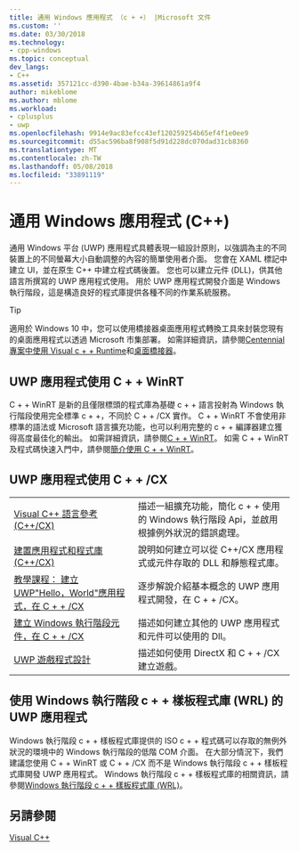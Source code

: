 ```yaml
---
title: 通用 Windows 應用程式 （c + +） |Microsoft 文件
ms.custom: ''
ms.date: 03/30/2018
ms.technology:
- cpp-windows
ms.topic: conceptual
dev_langs:
- C++
ms.assetid: 357121cc-d390-4bae-b34a-39614861a9f4
author: mikeblome
ms.author: mblome
ms.workload:
- cplusplus
- uwp
ms.openlocfilehash: 9914e9ac83efcc43ef120259254b65ef4f1e0ee9
ms.sourcegitcommit: d55ac596ba8f908f5d91d228dc070dad31cb8360
ms.translationtype: MT
ms.contentlocale: zh-TW
ms.lasthandoff: 05/08/2018
ms.locfileid: "33891119"
---
```

# <a name="universal-windows-apps-c"></a>通用 Windows 應用程式 (C++)

通用 Windows 平台 (UWP) 應用程式具體表現一組設計原則，以強調為主的不同裝置上的不同螢幕大小自動調整的內容的簡單使用者介面。 您會在 XAML 標記中建立 UI，並在原生 C++ 中建立程式碼後置。 您也可以建立元件 (DLL)，供其他語言所撰寫的 UWP 應用程式使用。 用於 UWP 應用程式開發介面是 Windows 執行階段，這是構造良好的程式庫提供各種不同的作業系統服務。

> [!TIP]  
> 適用於 Windows 10 中，您可以使用橋接器桌面應用程式轉換工具來封裝您現有的桌面應用程式以透過 Microsoft 市集部署。 如需詳細資訊，請參閱[Centennial 專案中使用 Visual c + + Runtime](https://blogs.msdn.microsoft.com/vcblog/2016/07/07/using-visual-c-runtime-in-centennial-project)和[桌面橋接器](/windows/uwp/porting/desktop-to-uwp-root)。

## <a name="uwp-apps-that-use-cwinrt"></a>UWP 應用程式使用 C + + WinRT

C + + WinRT 是新的且僅限標頭的程式庫為基礎 c + + 語言投射為 Windows 執行階段使用完全標準 c + +，不同於 C + + /CX 實作。 C + + WinRT 不會使用非標準的語法或 Microsoft 語言擴充功能，也可以利用完整的 c + + 編譯器建立獲得高度最佳化的輸出。 如需詳細資訊，請參閱[C + + WinRT](/windows/uwp/cpp-and-winrt-apis)。 如需 C + + WinRT 及程式碼快速入門中，請參閱[簡介使用 C + + WinRT](/windows/uwp/cpp-and-winrt-apis/intro-to-using-cpp-with-winrt)。

## <a name="uwp-apps-that-use-ccx"></a>UWP 應用程式使用 C + + /CX

|||
|-|-|
|[Visual C++ 語言參考 (C++/CX)](../cppcx/visual-c-language-reference-c-cx.md)|描述一組擴充功能，簡化 c + + 使用的 Windows 執行階段 Api，並啟用根據例外狀況的錯誤處理。|
|[建置應用程式和程式庫 (C++/CX)](../cppcx/building-apps-and-libraries-c-cx.md)|說明如何建立可以從 C++/CX 應用程式或元件存取的 DLL 和靜態程式庫。|
|[教學課程： 建立 UWP"Hello，World"應用程式，在 C + + /CX](/windows/uwp/get-started/create-a-basic-windows-10-app-in-cpp)|逐步解說介紹基本概念的 UWP 應用程式開發，在 C + + /CX。 |
|[建立 Windows 執行階段元件，在 C + + /CX](/windows/uwp/winrt-components/creating-windows-runtime-components-in-cpp)|描述如何建立其他的 UWP 應用程式和元件可以使用的 Dll。|
|[UWP 遊戲程式設計](/windows/uwp/gaming/)|描述如何使用 DirectX 和 C + + /CX 建立遊戲。|

## <a name="uwp-apps-that-use-the-windows-runtime-c-template-library-wrl"></a>使用 Windows 執行階段 c + + 樣板程式庫 (WRL) 的 UWP 應用程式

Windows 執行階段 c + + 樣板程式庫提供的 ISO c + + 程式碼可以存取的無例外狀況的環境中的 Windows 執行階段的低階 COM 介面。 在大部分情況下，我們建議您使用 C + + WinRT 或 C + + /CX 而不是 Windows 執行階段 c + + 樣板程式庫開發 UWP 應用程式。 Windows 執行階段 c + + 樣板程式庫的相關資訊，請參閱[Windows 執行階段 c + + 樣板程式庫 (WRL)](../windows/windows-runtime-cpp-template-library-wrl.md)。

## <a name="see-also"></a>另請參閱

[Visual C++](../visual-cpp-in-visual-studio.md)<br/>
